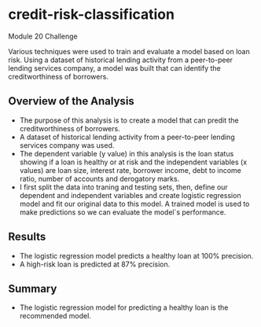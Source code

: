 # credit-risk-classification
Module 20 Challenge

Various techniques were used to train and evaluate a model based on loan risk. Using a dataset of historical lending activity from a peer-to-peer lending services company, a model was built that can identify the creditworthiness of borrowers.

## Overview of the Analysis

* The purpose of this analysis is to create a model that can predit the creditworthiness of borrowers. 
* A dataset of historical lending activity from a peer-to-peer lending services company was used. 
* The dependent variable (y value) in this analysis is the loan status showing if a loan is healthy or at risk and the independent variables (x values) are loan size, interest rate, borrower income, debt to income ratio, number of accounts and derogatory marks.
* I first split the data into traning and testing sets, then, define our dependent and independent variables and create logistic regression model and fit our original data to this model. A trained model is used to make predictions so we can evaluate the model`s performance.

## Results

* The logistic regression model predicts a healthy loan at 100% precision.
* A high-risk loan is predicted at 87% precision.

## Summary

* The logistic regression model for predicting a healthy loan is the recommended model. 